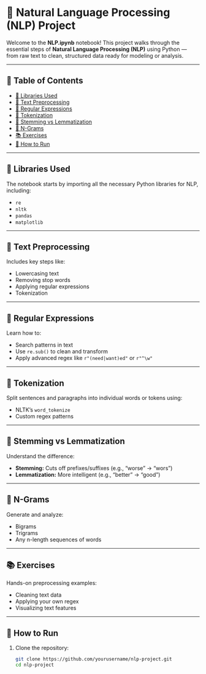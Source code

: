# 🧠 Natural Language Processing (NLP) Project

Welcome to the **NLP.ipynb** notebook! This project walks through the essential steps of **Natural Language Processing (NLP)** using Python — from raw text to clean, structured data ready for modeling or analysis.

---

## 📌 Table of Contents
- [🔧 Libraries Used](#-libraries-used)
- [🧼 Text Preprocessing](#-text-preprocessing)
- [🧪 Regular Expressions](#-regular-expressions)
- [🔗 Tokenization](#-tokenization)
- [🌱 Stemming vs Lemmatization](#-stemming-vs-lemmatization)
- [🧊 N-Grams](#-n-grams)
- [📚 Exercises](#-exercises)
- [🚀 How to Run](#-how-to-run)

---

## 🔧 Libraries Used
The notebook starts by importing all the necessary Python libraries for NLP, including:
- `re`
- `nltk`
- `pandas`
- `matplotlib`

---

## 🧼 Text Preprocessing
Includes key steps like:
- Lowercasing text
- Removing stop words
- Applying regular expressions
- Tokenization

---

## 🧪 Regular Expressions
Learn how to:
- Search patterns in text
- Use `re.sub()` to clean and transform
- Apply advanced regex like `r"(need|want)ed"` or `r"^\w"`

---

## 🔗 Tokenization
Split sentences and paragraphs into individual words or tokens using:
- NLTK’s `word_tokenize`
- Custom regex patterns

---

## 🌱 Stemming vs Lemmatization
Understand the difference:
- **Stemming:** Cuts off prefixes/suffixes (e.g., “worse” → “wors”)
- **Lemmatization:** More intelligent (e.g., “better” → “good”)

---

## 🧊 N-Grams
Generate and analyze:
- Bigrams
- Trigrams
- Any n-length sequences of words

---

## 📚 Exercises
Hands-on preprocessing examples:
- Cleaning text data
- Applying your own regex
- Visualizing text features

---

## 🚀 How to Run

1. Clone the repository:
   ```bash
   git clone https://github.com/yourusername/nlp-project.git
   cd nlp-project
